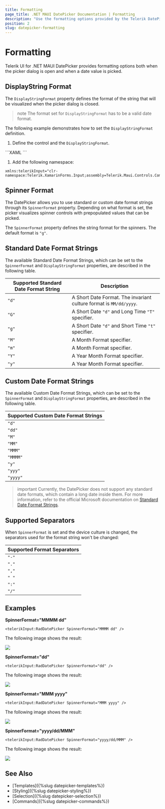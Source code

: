 ```yaml
---
title: Formatting
page_title: .NET MAUI DatePicker Documentation | Formatting
description: "Use the formatting options provided by the Telerik DatePicker for .NET MAUI control."
position: 2
slug: datepicker-formatting
---
```


# Formatting

Telerik UI for .NET MAUI DatePicker provides formatting options both when the picker dialog is open and when a date value is picked.

## DisplayString Format

The `DisplayStringFormat` property defines the format of the string that will be visualized when the picker dialog is closed.

>note The format set for `DisplayStringFormat` has to be a valid date format.

The following example demonstrates how to set the `DisplayStringFormat` definition.

1. Define the control and the `DisplayStringFormat`.

 <snippet id='datepicker-keyfeatures-date-defaulthighlighted' />
 ```XAML
<telerikInput:RadDatePicker DefaultHighlightedDate="2020,05,15"
                            DisplayStringFormat="yyyy/MMM/dd"
                            Placeholder="Pick a date!"
                            SpinnerFormat="dd/MMM/yyyy"
                            AreSpinnerHeadersVisible="False"/>
 ```

1. Add the following namespace:

 ```XAML
xmlns:telerikInput="clr-namespace:Telerik.XamarinForms.Input;assembly=Telerik.Maui.Controls.Compatibility"
 ```

## Spinner Format

The DatePicker allows you to use standard or custom date format strings through its `SpinnerFormat` property. Depending on what format is set, the picker visualizes spinner controls with prepopulated values that can be picked.

The `SpinnerFormat` property defines the string format for the spinners. The default format is `"g"`.

## Standard Date Format Strings

The available Standard Date Format Strings, which can be set to the `SpinnerFormat` and `DisplayStringFormat` properties, are described in the following table.

| Supported Standard Date Format String | Description |
| -------- | -------- |
| `"d"` | A Short Date Format. The invariant culture format is `MM/dd/yyyy`. |
| `"G"` | A Short Date `"d"` and Long Time `"T"` specifier. |
| `"g"` | A Short Date `"d"` and Short Time `"t"` specifier. |
| `"M"` | A Month Format specifier. |
| `"m"` | A Month Format specifier. |
| `"Y"` | A Year Month Format specifier. |
| `"y"` | A Year Month Format specifier. |

## Custom Date Format Strings

The available Custom Date Format Strings, which can be set to the `SpinnerFormat` and `DisplayStringFormat` properties, are described in the following table.

| Supported Custom Date Format Strings|
| -------- |
| `"d"` |
| `"dd"` |
| `"M"` |
| `"MM"` |
| `"MMM"` |
| `"MMMM"` |
| `"y"` |
| `"yyy"` |
| `"yyyy"` |

>important Currently, the DatePicker does not support any standard date formats, which contain a long date inside them. For more information, refer to the official Microsoft documentation on [Standard Date Format Strings](https://docs.microsoft.com/en-us/dotnet/standard/base-types/standard-date-and-time-format-strings).

## Supported Separators

When `SpinnerFormat` is set and the device culture is changed, the separators used for the format string won't be changed:

| Supported Format Separators |
| -------- |
| `"-"` |
| `"."` |
| `","` |
| `" "` |
| `":"` |
| `"/"` |

## Examples

**SpinnerFormat="MMMM dd"**

```XAML
<telerikInput:RadDatePicker SpinnerFormat="MMMM dd" />
```

The following image shows the result:

![](images/datepicker-string-format-mmmm-dd.png)

**SpinnerFormat="dd"**

```XAML
<telerikInput:RadDatePicker SpinnerFormat="dd" />
```

The following image shows the result:

![](images/datepicker-string-format-dd.png)

**SpinnerFormat="MMM yyyy"**

```XAML
<telerikInput:RadDatePicker SpinnerFormat="MMM yyyy" />
```

The following image shows the result:

![](images/datepicker-string-format-mmm-yyyy.png)

**SpinnerFormat="yyyy/dd/MMM"**

```XAML
<telerikInput:RadDatePicker SpinnerFormat="yyyy/dd/MMM" />
```

The following image shows the result:

![](images/datepicker-string-format-yyyy-dd-MMM.png)

## See Also

- [Templates]({%slug datepicker-templates%})
- [Styling]({%slug datepicker-styling%})
- [Selection]({%slug datepicker-selection%})
- [Commands]({%slug datepicker-commands%})
